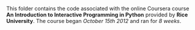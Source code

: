 This folder contains the code associated with the online Coursera course **An Introduction to Interactive Programming in Python** provided by **Rice University**. The course began *October 15th 2012* and ran for *8 weeks*.


